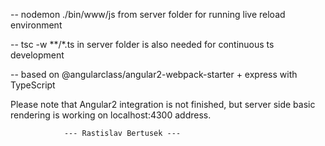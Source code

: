 -- nodemon ./bin/www/js from server folder for running live reload environment

-- tsc -w **/*.ts in server folder is also needed for continuous ts development

-- based on @angularclass/angular2-webpack-starter + express with TypeScript

Please note that Angular2 integration is not finished, but server side basic rendering is working on localhost:4300 address.

                --- Rastislav Bertusek ---